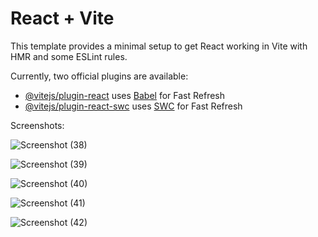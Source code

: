 # React + Vite

This template provides a minimal setup to get React working in Vite with HMR and some ESLint rules.

Currently, two official plugins are available:

- [@vitejs/plugin-react](https://github.com/vitejs/vite-plugin-react/blob/main/packages/plugin-react/README.md) uses [Babel](https://babeljs.io/) for Fast Refresh
- [@vitejs/plugin-react-swc](https://github.com/vitejs/vite-plugin-react-swc) uses [SWC](https://swc.rs/) for Fast Refresh

Screenshots:

![Screenshot (38)](https://github.com/El-fouad/my-portfolio/assets/93879709/8e926cdb-a316-4be8-9106-5aba928e25f8)

![Screenshot (39)](https://github.com/El-fouad/my-portfolio/assets/93879709/b683eb6e-7d33-4ce6-b218-71d55623c9f5)

![Screenshot (40)](https://github.com/El-fouad/my-portfolio/assets/93879709/ff36b9a8-ff45-4ca3-bc0a-676a4319d357)

![Screenshot (41)](https://github.com/El-fouad/my-portfolio/assets/93879709/ac86f62d-b5e5-4633-ac0d-f7c3e12c3cdd)

![Screenshot (42)](https://github.com/El-fouad/my-portfolio/assets/93879709/2ad55852-6386-4e7e-a8dd-2300f11d37e8)
